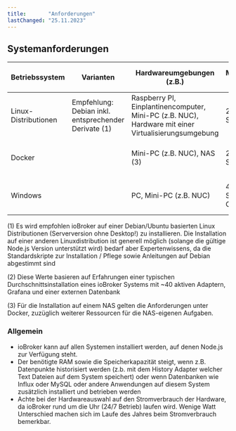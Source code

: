 ```yaml
---
title:       "Anforderungen"
lastChanged: "25.11.2023"
---
```



## Systemanforderungen
| Betriebssystem | Varianten | Hardwareumgebungen (z.B.) | Mindestanforderungen für ioBroker | Empfohlene Ressourcen für ioBroker (2) 
| --------- | --------- | --------- | --------- | --------- |
Linux-Distributionen | Empfehlung: Debian inkl. entsprechender Derivate (1) | Raspberry PI,  Einplantinencomputer, Mini-PC (z.B. NUC), Hardware mit einer Virtualisierungsumgebung | 2 GB RAM, 32 GB Speicherkapazität  | >= 4 GB (besser 6 GB - 8 GB) RAM , >= 64 GB Speicherkapazität 
Docker | | Mini-PC (z.B. NUC), NAS (3) | 2 GB RAM, 32 GB Speicherkapazität  | >= 4 GB (besser 6 GB - 8 GB) RAM , >= 64 GB Speicherkapazität 
Windows | | PC, Mini-PC (z.B. NUC)| 4 GB RAM, 50 GB Speicherkapazität  (inkl. OS) | 8 GB RAM, 100 GB Speicherkapazität  (inkl. OS)



(1) Es wird empfohlen ioBroker auf einer Debian/Ubuntu basierten Linux Distributionen (Serverversion ohne Desktop!) zu installieren. Die Installation auf einer anderen Linuxdistribution ist generell möglich (solange die gültige Node.js Version unterstützt wird) bedarf aber Expertenwissens, da die Standardskripte zur Installation / Pflege sowie Anleitungen auf Debian abgestimmt sind

(2) Diese Werte basieren auf Erfahrungen einer typischen Durchschnittsinstallation eines ioBroker Systems mit ~40 aktiven Adaptern, Grafana und einer externen Datenbank

 (3) Für die Installation auf einem NAS gelten die Anforderungen unter Docker, zuzüglich weiterer Ressourcen für die NAS-eigenen Aufgaben.

### Allgemein
- ioBroker kann auf allen Systemen installiert werden, auf denen Node.js zur Verfügung steht.
- Der benötigte RAM sowie die Speicherkapazität steigt, wenn z.B. Datenpunkte historisiert werden (z.b. mit dem History Adapter welcher Text Dateien auf dem System speichert) oder wenn Datenbanken wie Influx oder MySQL oder andere Anwendungen auf diesem System zusätzlich installiert und betrieben werden
- Achte bei der Hardwareauswahl auf den Stromverbrauch der Hardware, da ioBroker rund um die Uhr (24/7 Betrieb) laufen wird. Wenige Watt Unterschied machen sich im Laufe des Jahres beim Stromverbrauch bemerkbar.
